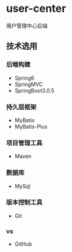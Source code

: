 # user-center
用户管理中心后端
## 技术选用
### 后端构建
- Spring6
- SpringMVC
- SpringBoot3.0.5
### 持久层框架
- MyBatis
- MyBatis-Plus
### 项目管理工具
- Maven
### 数据库
- MySql
### 版本控制工具
- Git
### vs
- GitHub
